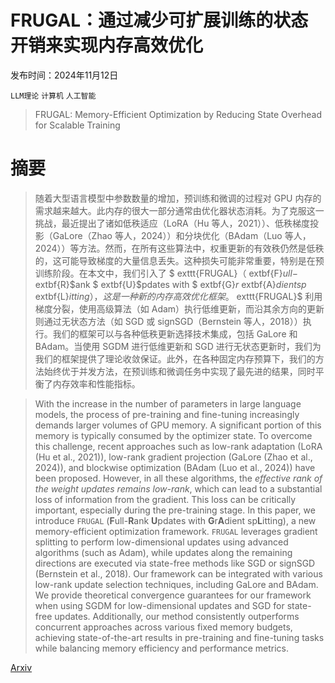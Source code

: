 # FRUGAL：通过减少可扩展训练的状态开销来实现内存高效优化

发布时间：2024年11月12日

`LLM理论` `计算机` `人工智能`

> FRUGAL: Memory-Efficient Optimization by Reducing State Overhead for Scalable Training

# 摘要

> 随着大型语言模型中参数数量的增加，预训练和微调的过程对 GPU 内存的需求越来越大。此内存的很大一部分通常由优化器状态消耗。为了克服这一挑战，最近提出了诸如低秩适应（LoRA（Hu 等人，2021））、低秩梯度投影（GaLore（Zhao 等人，2024））和分块优化（BAdam（Luo 等人，2024））等方法。然而，在所有这些算法中，权重更新的有效秩仍然是低秩的，这可能导致梯度的大量信息丢失。这种损失可能非常重要，特别是在预训练阶段。在本文中，我们引入了 $	exttt{FRUGAL}$（$	extbf{F}$ull-$	extbf{R}$ank $	extbf{U}$pdates with $	extbf{G}$r$	extbf{A}$dient sp$	extbf{L}$itting），这是一种新的内存高效优化框架。$	exttt{FRUGAL}$ 利用梯度分裂，使用高级算法（如 Adam）执行低维更新，而沿其余方向的更新则通过无状态方法（如 SGD 或 signSGD（Bernstein 等人，2018））执行。我们的框架可以与各种低秩更新选择技术集成，包括 GaLore 和 BAdam。当使用 SGDM 进行低维更新和 SGD 进行无状态更新时，我们为我们的框架提供了理论收敛保证。此外，在各种固定内存预算下，我们的方法始终优于并发方法，在预训练和微调任务中实现了最先进的结果，同时平衡了内存效率和性能指标。

> With the increase in the number of parameters in large language models, the process of pre-training and fine-tuning increasingly demands larger volumes of GPU memory. A significant portion of this memory is typically consumed by the optimizer state. To overcome this challenge, recent approaches such as low-rank adaptation (LoRA (Hu et al., 2021)), low-rank gradient projection (GaLore (Zhao et al., 2024)), and blockwise optimization (BAdam (Luo et al., 2024)) have been proposed. However, in all these algorithms, the $\textit{effective rank of the weight updates remains low-rank}$, which can lead to a substantial loss of information from the gradient. This loss can be critically important, especially during the pre-training stage. In this paper, we introduce $\texttt{FRUGAL}$ ($\textbf{F}$ull-$\textbf{R}$ank $\textbf{U}$pdates with $\textbf{G}$r$\textbf{A}$dient sp$\textbf{L}$itting), a new memory-efficient optimization framework. $\texttt{FRUGAL}$ leverages gradient splitting to perform low-dimensional updates using advanced algorithms (such as Adam), while updates along the remaining directions are executed via state-free methods like SGD or signSGD (Bernstein et al., 2018). Our framework can be integrated with various low-rank update selection techniques, including GaLore and BAdam. We provide theoretical convergence guarantees for our framework when using SGDM for low-dimensional updates and SGD for state-free updates. Additionally, our method consistently outperforms concurrent approaches across various fixed memory budgets, achieving state-of-the-art results in pre-training and fine-tuning tasks while balancing memory efficiency and performance metrics.

[Arxiv](https://arxiv.org/abs/2411.07837)